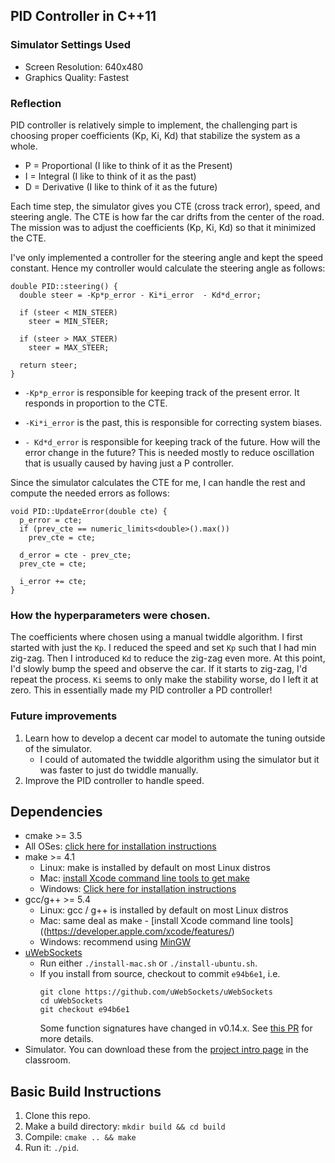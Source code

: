 PID Controller in C++11
---

### Simulator Settings Used
* Screen Resolution: 640x480
* Graphics Quality: Fastest

### Reflection
PID controller is relatively simple to implement, the
challenging part is choosing proper coefficients (Kp, Ki, Kd) 
that stabilize the system as a whole.

* P = Proportional (I like to think of it as the Present)
* I = Integral (I like to think of it as the past)
* D = Derivative (I like to think of it as the future)

Each time step, the simulator gives you CTE (cross track error), 
speed, and steering angle. The CTE is how far the car drifts from
the center of the road. The mission was to adjust the coefficients
(Kp, Ki, Kd) so that it minimized the CTE.
 
I've only implemented a controller for the steering angle and kept
the speed constant. Hence my controller would calculate
the steering angle as follows:

```
double PID::steering() {
  double steer = -Kp*p_error - Ki*i_error  - Kd*d_error;

  if (steer < MIN_STEER)
    steer = MIN_STEER;

  if (steer > MAX_STEER)
    steer = MAX_STEER;

  return steer;
}
```

* `-Kp*p_error` is responsible for keeping track of the present error.
It responds in proportion to the CTE.

* `-Ki*i_error` is the past, this is responsible for correcting system
biases. 

* `- Kd*d_error` is responsible for keeping track of the future. 
How will the error change in the future? This is needed
mostly to reduce oscillation that is usually caused by
having just a P controller.

Since the simulator calculates the CTE for me, I can handle the rest
and compute the needed errors as follows:

```
void PID::UpdateError(double cte) {
  p_error = cte;
  if (prev_cte == numeric_limits<double>().max())
    prev_cte = cte;

  d_error = cte - prev_cte;
  prev_cte = cte;

  i_error += cte;
}
```

### How the hyperparameters were chosen.

The coefficients where chosen using a manual twiddle algorithm.
I first started with just the `Kp`. I reduced the speed
and set `Kp` such that I had min zig-zag. Then I introduced `Kd`
to reduce the zig-zag even more. At this point, I'd slowly bump
the speed and observe the car. If it starts to zig-zag, I'd repeat
the process. `Ki` seems to only make the stability worse, do 
I left it at zero. This in essentially made my PID controller a PD
controller!

### Future improvements

1. Learn how to develop a decent car model to automate the tuning
outside of the simulator.
    * I could of automated the twiddle algorithm using the
    simulator but it was faster to just do twiddle manually.
2. Improve the PID controller to handle speed.


## Dependencies

* cmake >= 3.5
 * All OSes: [click here for installation instructions](https://cmake.org/install/)
* make >= 4.1
  * Linux: make is installed by default on most Linux distros
  * Mac: [install Xcode command line tools to get make](https://developer.apple.com/xcode/features/)
  * Windows: [Click here for installation instructions](http://gnuwin32.sourceforge.net/packages/make.htm)
* gcc/g++ >= 5.4
  * Linux: gcc / g++ is installed by default on most Linux distros
  * Mac: same deal as make - [install Xcode command line tools]((https://developer.apple.com/xcode/features/)
  * Windows: recommend using [MinGW](http://www.mingw.org/)
* [uWebSockets](https://github.com/uWebSockets/uWebSockets)
  * Run either `./install-mac.sh` or `./install-ubuntu.sh`.
  * If you install from source, checkout to commit `e94b6e1`, i.e.
    ```
    git clone https://github.com/uWebSockets/uWebSockets 
    cd uWebSockets
    git checkout e94b6e1
    ```
    Some function signatures have changed in v0.14.x. See [this PR](https://github.com/udacity/CarND-MPC-Project/pull/3) for more details.
* Simulator. You can download these from the [project intro page](https://github.com/udacity/self-driving-car-sim/releases) in the classroom.

## Basic Build Instructions

1. Clone this repo.
2. Make a build directory: `mkdir build && cd build`
3. Compile: `cmake .. && make`
4. Run it: `./pid`. 
